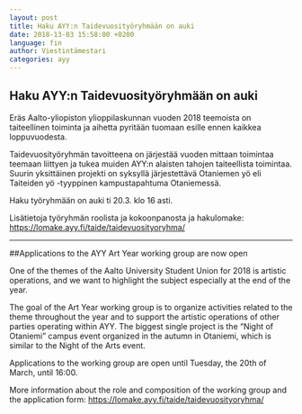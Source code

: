 ```yaml
---
layout: post
title: Haku AYY:n Taidevuosityöryhmään on auki
date: 2018-13-03 15:58:00 +0200
language: fin
author: Viestintämestari
categories: ayy
---
```

## Haku AYY:n Taidevuosityöryhmään on auki

Eräs Aalto-yliopiston ylioppilaskunnan vuoden 2018 teemoista on taiteellinen toiminta ja aihetta pyritään tuomaan esille ennen kaikkea loppuvuodesta.

Taidevuosityöryhmän tavoitteena on järjestää vuoden mittaan toimintaa teemaan liittyen ja tukea muiden AYY:n alaisten tahojen taiteellista toimintaa. Suurin yksittäinen projekti on syksyllä järjestettävä Otaniemen yö eli Taiteiden yö -tyyppinen kampustapahtuma Otaniemessä.

Haku työryhmään on auki ti 20.3. klo 16 asti.

Lisätietoja työryhmän roolista ja kokoonpanosta ja hakulomake: <https://lomake.ayy.fi/taide/taidevuosityoryhma/>

---
##Applications to the AYY Art Year working group are now open

One of the themes of the Aalto University Student Union for 2018 is artistic operations, and we want to highlight the subject especially at the end of the year.

The goal of the Art Year working group is to organize activities related to the theme throughout the year and to support the artistic operations of other parties operating within AYY. The biggest single project is the “Night of Otaniemi” campus event organized in the autumn in Otaniemi, which is similar to the Night of the Arts event.

Applications to the working group are open until Tuesday, the 20th of March, until 16:00.

More information about the role and composition of the working group and the application form: <https://lomake.ayy.fi/taide/taidevuosityoryhma/>
